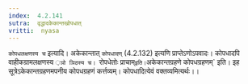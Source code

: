 ```yaml
---
index:  4.2.141
sutra:  वृद्धादकेकान्तखोपधात्
vritti:  nyasa
---
```


`कोपधलक्षणस्य च` इत्यादि। अकेकान्तात् `कोपधादण्` (4.2.132) इत्यणि प्राप्तेऽणोऽपवादः। कोपधादपि वाहीकग्रामलक्षणस्य `़ञो ञिठस्य च। `रोपधेतोः प्राचाम्` इति। `अकेकान्तग्रहणे कोपधग्रहणम्` इति। इह सूत्रेऽकेकान्तग्रहणमपनीय कोपधग्रहणं कर्त्तव्यम्। कोपधादित्येवं वक्तव्यमित्यर्थः।।

